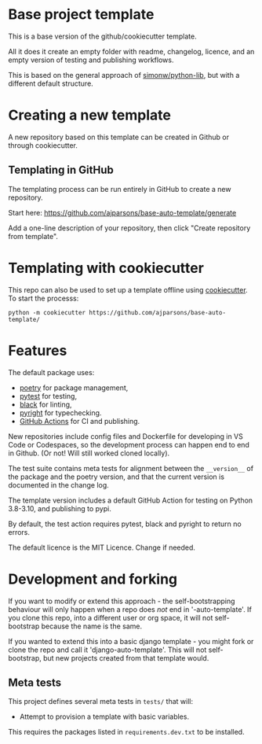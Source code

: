 # Base project template

This is a base version of the github/cookiecutter template.

All it does it create an empty folder with readme, changelog, licence, and an empty version of testing and publishing workflows.

This is based on the general approach of [simonw/python-lib](https://github.com/simonw/python-lib), but with a different default structure. 

# Creating a new template

A new repository based on this template can be created in Github or through cookiecutter.

## Templating in GitHub

The templating process can be run entirely in GitHub to create a new repository. 

Start here: https://github.com/ajparsons/base-auto-template/generate

Add a one-line description of your repository, then click "Create repository from template".

# Templating with cookiecutter

This repo can also be used to set up a template offline using [cookiecutter](https://cookiecutter.readthedocs.io/en/stable/). To start the processs:

```
python -m cookiecutter https://github.com/ajparsons/base-auto-template/
```

# Features
 
The default package uses:

* [poetry](https://python-poetry.org/) for package management,
* [pytest](https://docs.pytest.org/en/7.1.x/) for testing,
* [black](https://black.readthedocs.io/en/stable/) for linting,
* [pyright](https://github.com/microsoft/pyright) for typechecking. 
* [GitHub Actions](https://github.com/features/actions) for CI and publishing. 

New repositories include config files and Dockerfile for developing in VS Code or Codespaces, so the development process can happen end to end in Github. (Or not! Will still worked cloned locally). 

The test suite contains meta tests for alignment between the `__version__` of the package and the poetry version, and that the current version is documented in the change log. 

The template version includes a default GitHub Action for testing on Python 3.8-3.10, and publishing to pypi.

By default, the test action requires pytest, black and pyright to return no errors.

The default licence is the MIT Licence. Change if needed. 


# Development and forking

If you want to modify or extend this approach - the self-bootstrapping behaviour will only happen when a repo does *not* end in '-auto-template'. If you clone this repo, into a different user or org space, it will not self-bootstrap because the name is the same.

If you wanted to extend this into a basic django template - you might fork or clone the repo and call it 'django-auto-template'. This will not self-bootstrap, but new projects created from that template would. 

## Meta tests

This project defines several meta tests in `tests/` that will:

* Attempt to provision a template with basic variables.

This requires the packages listed in `requirements.dev.txt` to be installed.
